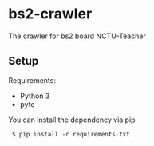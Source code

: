 bs2-crawler
===========

The crawler for bs2 board NCTU-Teacher

## Setup
Requirements:
 - Python 3
 - pyte

You can install the dependency via pip
```
 $ pip install -r requirements.txt
```
